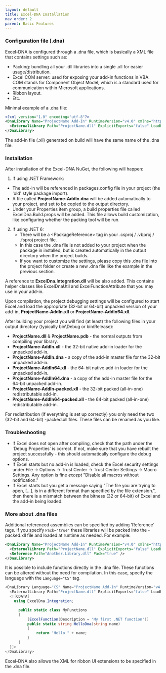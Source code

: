 ```yaml
---
layout: default
title: Excel-DNA Installation
nav_order: 2
parent: Basic Features
---
```

### Configuration file (.dna)

Excel-DNA is configured through a .dna file, which is basically a XML file that contains settings such as:
- Packing: bundling all your .dll libraries into a single .xll for easier usage/distribution.
- Excel COM server: used for exposing your add-in functions in VBA. COM stands for Component Object Model, which is a standard used for communication within Microsoft applications.
- Ribbon layout.
- Etc.

Minimal example of a .dna file:

```xml
<?xml version="1.0" encoding="utf-8"?>
<DnaLibrary Name="ProjectName Add-In" RuntimeVersion="v4.0" xmlns="http://schemas.excel-dna.net/addin/2020/07/dnalibrary">
  <ExternalLibrary Path="ProjectName.dll" ExplicitExports="false" LoadFromBytes="true" Pack="true" IncludePdb="false" />
</DnaLibrary>
```

The add-in file (.xll) generated on build will have the same name of the .dna file.

### Installation

After installation of the Excel-DNA NuGet, the following will happen:

1. If using .NET Framework:
  -  The add-in will be referenced in packages.config file in your project (the 'old' style package import).
  - A file called **ProjectName-AddIn.dna** will be added automatically to your project, and set to be copied to the output directory.
  - Under your Properties item group, a build properties file called ExcelDna.Build.props will be added. This file allows build customization, like configuring whether the packing tool will be run.

2. If using .NET 6:
   - There will be a &lt;PackageReference&gt; tag in your .csproj / .vbproj / .fsproj project file.
   - In this case the .dna file is not added to your project when the package in installed, but is created automatically in the output directory when the project builds.
   - If you want to customize the settings, please copy this .dna file into the project folder or create a new .dna file like the example in the previous section.
  
A reference to **ExcelDna.Integration.dll** will be also added. This contains helper classes like ExcelDnaUtil and ExcelFunctionAttribute that you may use in your add-in.

Upon compilation, the project debugging settings will be configured to start Excel and load the appropriate (32-bit or 64-bit) unpacked version of your add-in, **ProjectName-AddIn.xll** or **ProjectName-AddIn64.xll**.

After building your project you will find (at least) the following files in your output directory (typically bin\Debug or bin\Release):

* **ProjectName.dll** & **ProjectName.pdb** - the normal outputs from compiling your library.
* **ProjectName-AddIn.xll** - the 32-bit native add-in loader for the unpacked add-in.
* **ProjectName-AddIn.dna** - a copy of the add-in master file for the 32-bit unpacked add-in.
* **ProjectName-AddIn64.xll** - the 64-bit native add-in loader for the unpacked add-in.
* **ProjectName-AddIn64.dna** - a copy of the add-in master file for the 64-bit unpacked add-in.
* **ProjectName-AddIn-packed.xll** - the 32-bit packed (all-in-one) redistributable add-in.
* **ProjectName-AddIn64-packed.xll** - the 64-bit packed (all-in-one) redistributable add-in.

For redistribution (if everything is set up correctly) you only need the two (32-bit and 64-bit) -packed.xll files. These files can be renamed as you like.

### Troubleshooting

* If Excel does not open after compiling, check that the path under the 'Debug Properties' is correct. If not, make sure that you have rebuilt the project successfully - this should automatically configure the debug options.
* If Excel starts but no add-in is loaded, check the Excel security settings under File -> Options -> Trust Center -> Trust Center Settings -> Macro Settings. Any option is fine _except_ "Disable all macros without notification."
* If Excel starts but you get a message saying "The file you are trying to open, [...], is in a different format than specified by the file extension.", then there is a mismatch between the bitness (32 or 64-bit) of Excel and the add-in being loaded.

### More about .dna files

Additional referenced assemblies can be specified by adding 'Reference' tags. 
If you specify `Pack="true"` these libraries will be packed into the -packed.xll file and loaded at runtime as needed.
For example:

```xml
<DnaLibrary Name="ProjectName Add-In" RuntimeVersion="v4.0" xmlns="http://schemas.excel-dna.net/addin/2020/07/dnalibrary">
  <ExternalLibrary Path="ProjectName.dll" ExplicitExports="false" LoadFromBytes="true" Pack="true" IncludePdb="false" />
  <Reference Path="Another.Library.dll" Pack="true" />
</DnaLibrary>
```

It is possible to include functions directly in the .dna file. These functions can be altered without the need for compilation. In this case, specify the language with the `Language="CS"` tag.

```csharp
<DnaLibrary Language="CS" Name="ProjectName Add-In" RuntimeVersion="v4.0" xmlns="http://schemas.excel-dna.net/addin/2020/07/dnalibrary">
  <ExternalLibrary Path="ProjectName.dll" ExplicitExports="false" LoadFromBytes="true" Pack="true" IncludePdb="false" />
  <![CDATA[
    using ExcelDna.Integration;

      public static class MyFunctions
      {
          [ExcelFunction(Description = "My first .NET function")]
          public static string HelloDna(string name)
          {
              return "Hello " + name;
          }
      }
  ]]>
</DnaLibrary>
```

Excel-DNA also allows the XML for ribbon UI extensions to be specified in the .dna file.